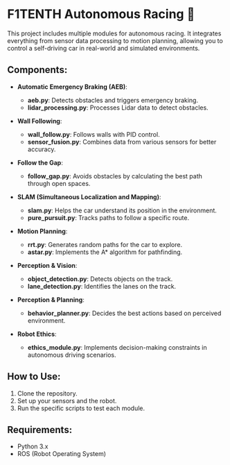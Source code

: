 # F1TENTH Autonomous Racing 🏁

This project includes multiple modules for autonomous racing. It integrates everything from sensor data processing to motion planning, allowing you to control a self-driving car in real-world and simulated environments.

##  Components:
- **Automatic Emergency Braking (AEB)**:
  - **aeb.py**: Detects obstacles and triggers emergency braking.
  - **lidar_processing.py**: Processes Lidar data to detect obstacles.
  
- **Wall Following**:
  - **wall_follow.py**: Follows walls with PID control.
  - **sensor_fusion.py**: Combines data from various sensors for better accuracy.
  
- **Follow the Gap**:
  - **follow_gap.py**: Avoids obstacles by calculating the best path through open spaces.

- **SLAM (Simultaneous Localization and Mapping)**:
  - **slam.py**: Helps the car understand its position in the environment.
  - **pure_pursuit.py**: Tracks paths to follow a specific route.

- **Motion Planning**:
  - **rrt.py**: Generates random paths for the car to explore.
  - **astar.py**: Implements the A* algorithm for pathfinding.

- **Perception & Vision**:
  - **object_detection.py**: Detects objects on the track.
  - **lane_detection.py**: Identifies the lanes on the track.

- **Perception & Planning**:
  - **behavior_planner.py**: Decides the best actions based on perceived environment.

- **Robot Ethics**:
  - **ethics_module.py**: Implements decision-making constraints in autonomous driving scenarios.

## How to Use:
1. Clone the repository.
2. Set up your sensors and the robot.
3. Run the specific scripts to test each module.

## Requirements:
- Python 3.x
- ROS (Robot Operating System)

